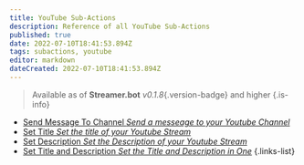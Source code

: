 ```yaml
---
title: YouTube Sub-Actions
description: Reference of all YouTube Sub-Actions
published: true
date: 2022-07-10T18:41:53.894Z
tags: subactions, youtube
editor: markdown
dateCreated: 2022-07-10T18:41:53.894Z
---
```


> Available as of **Streamer.bot** *v0.1.8*{.version-badge} and higher
{.is-info}
* [Send Message To Channel *Send a messeage to your Youtube Channel*](/en/Sub-Actions/Youtube/Send-Message-To-YouTube)
* [Set Title *Set the title of your Youtube Stream*](/en/Sub-Actions/Youtube/Set-Title-YouTube)
* [Set Description *Set the Description of your Youtube Stream*](/en/Sub-Actions/Youtube/Set-Description-YouTube)
* [Set Title and Description *Set the Title and Description in One*](/en/Sub-Actions/Youtube/Set-Title-Description-YouTube)
{.links-list}
